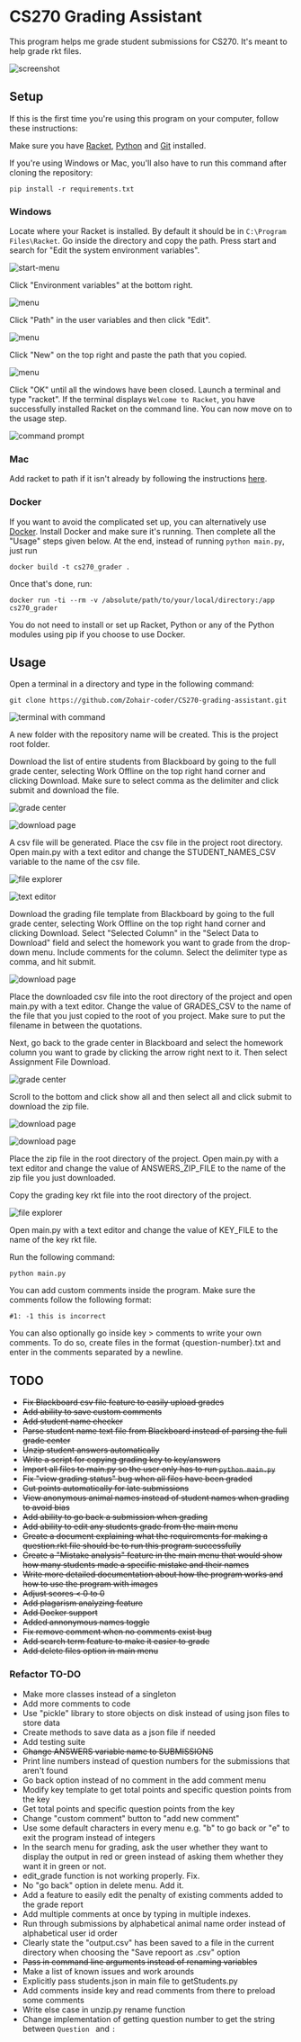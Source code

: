 # CS270 Grading Assistant

This program helps me grade student submissions for CS270. It's meant to help grade rkt files.

![screenshot](https://i.ibb.co/HY6cXLt/image.png)

## Setup

If this is the first time you're using this program on your computer, follow these instructions:

Make sure you have [Racket](https://download.racket-lang.org/), [Python](https://www.python.org/downloads/) and [Git](https://git-scm.com/downloads) installed.

If you're using Windows or Mac, you'll also have to run this command after cloning the repository:

```
pip install -r requirements.txt
```

### Windows
Locate where your Racket is installed. By default it should be in `C:\Program Files\Racket`.
Go inside the directory and copy the path.
Press start and search for "Edit the system environment variables".

![start-menu](https://i.ibb.co/xG8T8vv/image.png)

Click "Environment variables" at the bottom right.

![menu](https://i.ibb.co/6ZcQR7v/image.png)

Click "Path" in the user variables and then click "Edit".

![menu](https://i.ibb.co/PTgg2HL/image.png)

Click "New" on the top right and paste the path that you copied.

![menu](https://i.ibb.co/4dBLYBJ/image.png)

Click "OK" until all the windows have been closed.
Launch a terminal and type "racket".
If the terminal displays `Welcome to Racket`, you have successfully installed Racket on the command line. You can now move on to the usage step.

![command prompt](https://i.ibb.co/vw4SdLy/image.png)

### Mac
Add racket to path if it isn't already by following the instructions [here](https://beautifulracket.com/setting-the-mac-os-path.html).

### Docker
If you want to avoid the complicated set up, you can alternatively use [Docker](https://docs.docker.com/get-docker/). Install Docker and make sure it's running. Then complete all the "Usage" steps given below. At the end, instead of running `python main.py`, just run
```
docker build -t cs270_grader .
```
Once that's done, run:
```
docker run -ti --rm -v /absolute/path/to/your/local/directory:/app cs270_grader
```

You do not need to install or set up Racket, Python or any of the Python modules using pip if you choose to use Docker. 

## Usage

Open a terminal in a directory and type in the following command:
```
git clone https://github.com/Zohair-coder/CS270-grading-assistant.git
```

![terminal with command](https://i.ibb.co/LzDnGyB/image.png)

A new folder with the repository name will be created. This is the project root folder.

Download the list of entire students from Blackboard by going to the full grade center, selecting Work Offline on the top right hand corner and clicking Download. Make sure to select comma as the delimiter and click submit and download the file.

![grade center](https://i.ibb.co/T17yqXg/image.png)

![download page](https://i.ibb.co/XZSnf1S/image.png)

A csv file will be generated. Place the csv file in the project root directory. Open main.py with a text editor and change the STUDENT_NAMES_CSV variable to the name of the csv file.

![file explorer](https://i.ibb.co/BncMVtb/image.png)

![text editor](https://i.ibb.co/0cZh2D4/image.png)

Download the grading file template from Blackboard by going to the full grade center, selecting Work Offline on the top right hand corner and clicking Download. Select "Selected Column" in the "Select Data to Download" field and select the homework you want to grade from the drop-down menu. Include comments for the column. Select the delimiter type as comma, and hit submit.

![download page](https://i.ibb.co/ZBmSXq3/image.png)

Place the downloaded csv file into the root directory of the project and open main.py with a text editor. Change the value of GRADES_CSV to the name of the file that you just copied to the root of you project. Make sure to put the filename in between the quotations.

Next, go back to the grade center in Blackboard and select the homework column you want to grade by clicking the arrow right next to it. Then select Assignment File Download.

![grade center](https://i.ibb.co/NV44tqb/image.png)


Scroll to the bottom and click show all and then select all and click submit to download the zip file.

![download page](https://i.ibb.co/842g8B3/image.png)

![download page](https://i.ibb.co/s1zK1fW/image.png)

Place the zip file in the root directory of the project. Open main.py with a text editor and change the value of ANSWERS_ZIP_FILE to the name of the zip file you just downloaded.

Copy the grading key rkt file into the root directory of the project.

![file explorer](https://i.ibb.co/XJkBmvp/image.png)

 Open main.py with a text editor and change the value of KEY_FILE to the name of the key rkt file.

Run the following command:
```
python main.py
```

You can add custom comments inside the program. Make sure the comments follow the following format:
```
#1: -1 this is incorrect
```
You can also optionally go inside key > comments to write your own comments. To do so, create files in the format {question-number}.txt and enter in the comments separated by a newline.

## TODO

* ~~Fix Blackboard csv file feature to easily upload grades~~
* ~~Add ability to save custom comments~~
* ~~Add student name checker~~
* ~~Parse student name text file from Blackboard instead of parsing the full grade center~~
* ~~Unzip student answers automatically~~
* ~~Write a script for copying grading key to key/answers~~
* ~~Import all files to main.py so the user only has to run `python main.py`~~
* ~~Fix "view grading status" bug when all files have been graded~~
* ~~Cut points automatically for late submissions~~
* ~~View anonymous animal names instead of student names when grading to avoid bias~~
* ~~Add ability to go back a submission when grading~~
* ~~Add ability to edit any students grade from the main menu~~
* ~~Create a document explaining what the requirements for making a question.rkt file should be to run this program successfully~~
* ~~Create a "Mistake analysis" feature in the main menu that would show how many students made a specific mistake and their names~~
* ~~Write more detailed documentation about how the program works and how to use the program with images~~
* ~~Adjust scores < 0 to 0~~
* ~~Add plagarism analyzing feature~~
* ~~Add Docker support~~
* ~~Added annonymous names toggle~~
* ~~Fix remove comment when no comments exist bug~~
* ~~Add search term feature to make it easier to grade~~
* ~~Add delete files option in main menu~~

### Refactor TO-DO
* Make more classes instead of a singleton
* Add more comments to code
* Use "pickle" library to store objects on disk instead of using json files to store data
* Create methods to save data as a json file if needed
* Add testing suite
* ~~Change ANSWERS variable name to SUBMISSIONS~~
* Print line numbers instead of question numbers for the submissions that aren't found
* Go back option instead of no comment in the add comment menu
* Modify key template to get total points and specific question points from the key
* Get total points and specific question points from the key
* Change "custom comment" button to "add new comment"
* Use some default characters in every menu e.g. "b" to go back or "e" to exit the program instead of integers
* In the search menu for grading, ask the user whether they want to display the output in red or green instead of asking them whether they want it in green or not.
* edit_grade function is not working properly. Fix.
* No "go back" option in delete menu. Add it.
* Add a feature to easily edit the penalty of existing comments added to the grade report
* Add multiple comments at once by typing in multiple indexes.
* Run through submissions by alphabetical animal name order instead of alphabetical user id order
* Clearly state the "output.csv" has been saved to a file in the current directory when choosing the "Save repoort as .csv" option
* ~~Pass in command line arguments instead of renaming variables~~
* Make a list of known issues and work arounds
* Explicitly pass students.json in main file to getStudents.py
* Add comments inside key and read comments from there to preload some comments
* Write else case in unzip.py rename function
* Change implementation of getting question number to get the string between `Question ` and `:`



